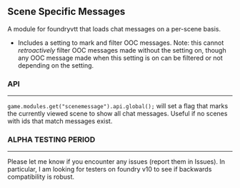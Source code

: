 ## Scene Specific Messages

A module for foundryvtt that loads chat messages on a per-scene basis.
- Includes a setting to mark and filter OOC messages. Note: this cannot *retroactively* filter OOC messages made without the setting on, though any OOC message made when this setting is on can be filtered or not depending on the setting.

### API
___
`game.modules.get("scenemessage").api.global();` will set a flag that marks the currently viewed scene to show all chat messages. Useful if no scenes with ids that match messages exist.


### ALPHA TESTING PERIOD
___
Please let me know if you encounter any issues (report them in Issues). In particular, I am looking for testers on foundry v10 to see if backwards compatibility is robust.